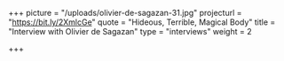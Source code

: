 +++
picture = "/uploads/olivier-de-sagazan-31.jpg"
projecturl = "https://bit.ly/2XmlcGe"
quote = "Hideous, Terrible, Magical Body"
title = "Interview with Olivier de Sagazan"
type = "interviews"
weight = 2

+++
